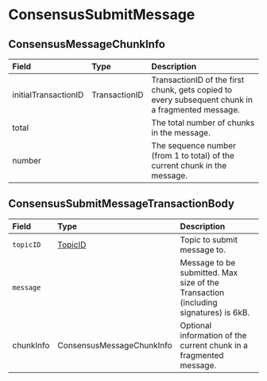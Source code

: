 # ConsensusSubmitMessage

## ConsensusMessageChunkInfo

| Field | Type | Description |
| :--- | :--- | :--- |
| initialTransactionID | TransactionID | TransactionID of the first chunk, gets copied to every subsequent chunk in a fragmented message. |
| total |  | The total number of chunks in the message. |
| number |  | The sequence number \(from 1 to total\) of the current chunk in the message. |

## ConsensusSubmitMessageTransactionBody

| Field | Type | Description |
| :--- | :--- | :--- |
| `topicID` | [TopicID](../basic-types/topicid.md) | Topic to submit message to. |
| `message` |  | Message to be submitted. Max size of the Transaction \(including signatures\) is 6kB. |
| chunkInfo | ConsensusMessageChunkInfo | Optional information of the current chunk in a fragmented message. |



